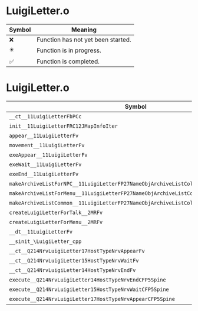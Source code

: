 # LuigiLetter.o
| Symbol | Meaning 
| ------------- | ------------- 
| :x: | Function has not yet been started. 
| :eight_pointed_black_star: | Function is in progress. 
| :white_check_mark: | Function is completed. 


# LuigiLetter.o
| Symbol | Decompiled? |
| ------------- | ------------- |
| `__ct__11LuigiLetterFbPCc` | :x: |
| `init__11LuigiLetterFRC12JMapInfoIter` | :x: |
| `appear__11LuigiLetterFv` | :x: |
| `movement__11LuigiLetterFv` | :x: |
| `exeAppear__11LuigiLetterFv` | :x: |
| `exeWait__11LuigiLetterFv` | :x: |
| `exeEnd__11LuigiLetterFv` | :x: |
| `makeArchiveListForNPC__11LuigiLetterFP27NameObjArchiveListCollectorRC12JMapInfoIter` | :x: |
| `makeArchiveListForMenu__11LuigiLetterFP27NameObjArchiveListCollectorRC12JMapInfoIter` | :x: |
| `makeArchiveListCommon__11LuigiLetterFP27NameObjArchiveListCollectorPCc` | :x: |
| `createLuigiLetterForTalk__2MRFv` | :x: |
| `createLuigiLetterForMenu__2MRFv` | :x: |
| `__dt__11LuigiLetterFv` | :x: |
| `__sinit_\LuigiLetter_cpp` | :x: |
| `__ct__Q214NrvLuigiLetter17HostTypeNrvAppearFv` | :x: |
| `__ct__Q214NrvLuigiLetter15HostTypeNrvWaitFv` | :x: |
| `__ct__Q214NrvLuigiLetter14HostTypeNrvEndFv` | :x: |
| `execute__Q214NrvLuigiLetter14HostTypeNrvEndCFP5Spine` | :x: |
| `execute__Q214NrvLuigiLetter15HostTypeNrvWaitCFP5Spine` | :x: |
| `execute__Q214NrvLuigiLetter17HostTypeNrvAppearCFP5Spine` | :x: |
